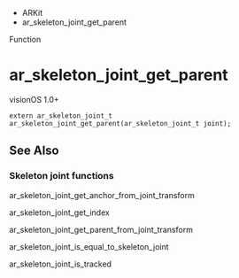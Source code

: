 

- ARKit
-  ar_skeleton_joint_get_parent 

Function

# ar_skeleton_joint_get_parent

visionOS 1.0+

``` source
extern ar_skeleton_joint_t ar_skeleton_joint_get_parent(ar_skeleton_joint_t joint);
```

## See Also

### Skeleton joint functions

ar_skeleton_joint_get_anchor_from_joint_transform

ar_skeleton_joint_get_index

ar_skeleton_joint_get_parent_from_joint_transform

ar_skeleton_joint_is_equal_to_skeleton_joint

ar_skeleton_joint_is_tracked

